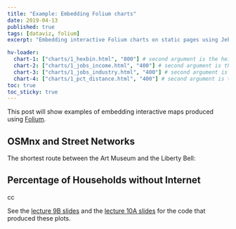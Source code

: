 ```yaml
---
title: "Example: Embedding Folium charts"
date: 2019-04-13
published: true
tags: [dataviz, folium]
excerpt: "Embedding interactive Folium charts on static pages using Jekyll."

hv-loader:
  chart-1: ["charts/1_hexbin.html", "800"] # second argument is the height
  chart-2: ["charts/1_jobs_income.html", "400"] # second argument is the height
  chart-3: ["charts/1_jobs_industry.html", "400"] # second argument is the height
  chart-4: ["charts/1_pct_distance.html", "400"] # second argument is the height
toc: true
toc_sticky: true
---
```


This post will show examples of embedding interactive maps produced using [Folium](https://github.com/python-visualization/folium).

## OSMnx and Street Networks

The shortest route between the Art Museum and the Liberty Bell:

<div id="chart-1"></div>

## Percentage of Households without Internet

<div id="chart-2"></div>

<div id="chart-3"></div>
cc
<div id="chart-4"></div>


See the [lecture 9B slides](https://musa-550-fall-2020.github.io/slides/lecture-9B.html) and the [lecture 10A slides](https://musa-550-fall-2020.github.io/slides/lecture-10A.html) for the code that produced these plots.
